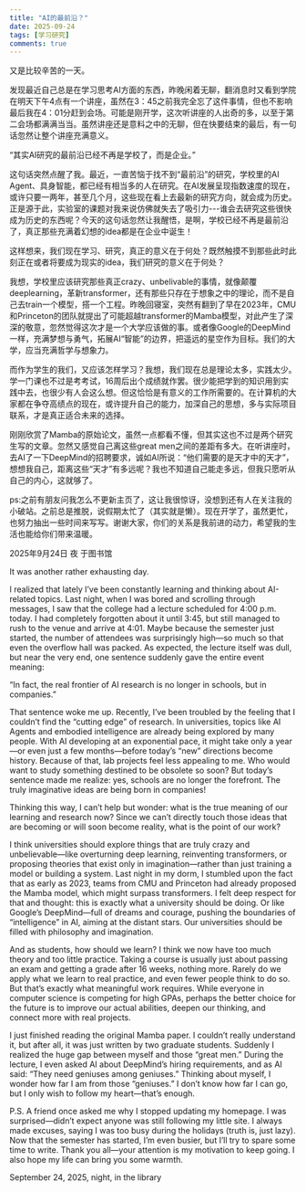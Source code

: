 ```yaml
---
title: "AI的最前沿？"
date: 2025-09-24
tags: [学习研究]
comments: true
---
```


<div class="lang-zh">

<!-- more -->

又是比较辛苦的一天。

发现最近自己总是在学习思考AI方面的东西，昨晚闲着无聊，翻消息时又看到学院在明天下午4点有一个讲座，虽然在3：45之前我完全忘了这件事情，但也不影响最后我在4：01分赶到会场。可能是刚开学，这次听讲座的人出奇的多，以至于第二会场都满满当当。虽然讲座还是意料之中的无聊，但在快要结束的最后，有一句话忽然让整个讲座充满意义。

“其实AI研究的最前沿已经不再是学校了，而是企业。”

这句话突然点醒了我。最近，一直苦恼于找不到“最前沿”的研究，学校里的AI Agent、具身智能，都已经有相当多的人在研究。在AI发展呈现指数速度的现在，或许只要一两年，甚至几个月，这些现在看上去最新的研究方向，就会成为历史。正是源于此，实验室的课题对我来说仿佛就失去了吸引力---谁会去研究这些很快成为历史的东西呢？今天的这句话忽然让我醒悟，是啊，学校已经不再是最前沿了，真正那些充满着幻想的idea都是在企业中诞生！

这样想来，我们现在学习、研究，真正的意义在于何处？既然触摸不到那些此时此刻正在或者将要成为现实的idea，我们研究的意义在于何处？

我想，学校里应该研究那些真正crazy、unbelivable的事情，就像颠覆deeplearning，革新transformer，还有那些只存在于想象之中的理论，而不是自己去train一个模型，搭一个工程。昨晚回寝室，突然有翻到了早在2023年，CMU和Princeton的团队就提出了可能超越transformer的Mamba模型，对此产生了深深的敬意，忽然觉得这次才是一个大学应该做的事。或者像Google的DeepMind一样，充满梦想与勇气，拓展AI“智能”的边界，把遥远的星空作为目标。我们的大学，应当充满哲学与想象力。

而作为学生的我们，又应该怎样学习？我想，我们现在总是理论太多，实践太少。学一门课也不过是考考试，16周后出个成绩就作罢。很少能把学到的知识用到实践中去，也很少有人会这么想。但这恰恰是有意义的工作所需要的。在计算机的大家都在争夺高绩点的现在，或许提升自己的能力，加深自己的思想，多与实际项目联系，才是真正适合未来的选择。

刚刚欣赏了Mamba的原始论文，虽然一点都看不懂，但其实这也不过是两个研究生写的文章。忽然又感觉自己离这些great men之间的差距有多大。在听讲座时，去AI了一下DeepMind的招聘要求，诚如AI所说：“他们需要的是天才中的天才”，想想我自己，距离这些“天才”有多远呢？我也不知道自己能走多远，但我只愿听从自己的内心，这就够了。

ps:之前有朋友问我怎么不更新主页了，这让我很惊讶，没想到还有人在关注我的小破站。之前总是推脱，说假期太忙了（其实就是懒）。现在开学了，虽然更忙，也努力抽出一些时间来写写。谢谢大家，你们的关系是我前进的动力，希望我的生活也能给你们带来温暖。

2025年9月24日 夜 于图书馆

</div>

<div class="lang-en">

<!-- more -->

It was another rather exhausting day.

I realized that lately I’ve been constantly learning and thinking about AI-related topics. Last night, when I was bored and scrolling through messages, I saw that the college had a lecture scheduled for 4:00 p.m. today. I had completely forgotten about it until 3:45, but still managed to rush to the venue and arrive at 4:01. Maybe because the semester just started, the number of attendees was surprisingly high—so much so that even the overflow hall was packed. As expected, the lecture itself was dull, but near the very end, one sentence suddenly gave the entire event meaning:

“In fact, the real frontier of AI research is no longer in schools, but in companies.”

That sentence woke me up. Recently, I’ve been troubled by the feeling that I couldn’t find the “cutting edge” of research. In universities, topics like AI Agents and embodied intelligence are already being explored by many people. With AI developing at an exponential pace, it might take only a year—or even just a few months—before today’s “new” directions become history. Because of that, lab projects feel less appealing to me. Who would want to study something destined to be obsolete so soon? But today’s sentence made me realize: yes, schools are no longer the forefront. The truly imaginative ideas are being born in companies!

Thinking this way, I can’t help but wonder: what is the true meaning of our learning and research now? Since we can’t directly touch those ideas that are becoming or will soon become reality, what is the point of our work?

I think universities should explore things that are truly crazy and unbelievable—like overturning deep learning, reinventing transformers, or proposing theories that exist only in imagination—rather than just training a model or building a system. Last night in my dorm, I stumbled upon the fact that as early as 2023, teams from CMU and Princeton had already proposed the Mamba model, which might surpass transformers. I felt deep respect for that and thought: this is exactly what a university should be doing. Or like Google’s DeepMind—full of dreams and courage, pushing the boundaries of “intelligence” in AI, aiming at the distant stars. Our universities should be filled with philosophy and imagination.

And as students, how should we learn? I think we now have too much theory and too little practice. Taking a course is usually just about passing an exam and getting a grade after 16 weeks, nothing more. Rarely do we apply what we learn to real practice, and even fewer people think to do so. But that’s exactly what meaningful work requires. While everyone in computer science is competing for high GPAs, perhaps the better choice for the future is to improve our actual abilities, deepen our thinking, and connect more with real projects.

I just finished reading the original Mamba paper. I couldn’t really understand it, but after all, it was just written by two graduate students. Suddenly I realized the huge gap between myself and those “great men.” During the lecture, I even asked AI about DeepMind’s hiring requirements, and as AI said: “They need geniuses among geniuses.” Thinking about myself, I wonder how far I am from those “geniuses.” I don’t know how far I can go, but I only wish to follow my heart—that’s enough.

P.S. A friend once asked me why I stopped updating my homepage. I was surprised—didn’t expect anyone was still following my little site. I always made excuses, saying I was too busy during the holidays (truth is, just lazy). Now that the semester has started, I’m even busier, but I’ll try to spare some time to write. Thank you all—your attention is my motivation to keep going. I also hope my life can bring you some warmth.

September 24, 2025, night, in the library


</div>
